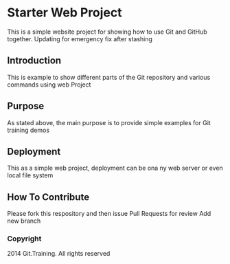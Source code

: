 # Starter Web Project

This is a simple website project for showing how to use Git and GitHub together.
Updating for emergency fix after stashing

## Introduction

This is example to show different parts of the Git repository and various commands using web Project

## Purpose

As stated above, the main purpose is to provide simple examples for Git training demos

## Deployment

This as a simple web project, deployment can be ona ny web server or even local file system

## How To Contribute

Please fork this respository and then issue Pull Requests for review
Add new branch

### Copyright

2014 Git.Training. All rights reserved
